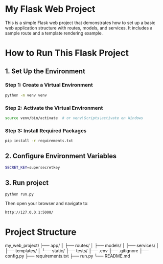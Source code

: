 # My Flask Web Project
This is a simple Flask web project that demonstrates how to set up a basic web application structure with routes, models, and services. It includes a sample route and a template rendering example.

# How to Run This Flask Project

## 1. Set Up the Environment
### Step 1: Create a Virtual Environment
```bash
python -m venv venv
```

### Step 2: Activate the Virtual Environment
```bash
source venv/bin/activate  # or venv\Scripts\activate on Windows
```

### Step 3: Install Required Packages
```bash
pip install -r requirements.txt
```

## 2. Configure Environment Variables
```bash
SECRET_KEY=supersecretkey
```

## 3. Run project
```bash
python run.py
```
Then open your browser and navigate to:
```
http://127.0.0.1:5000/
```
# Project Structure
my_web_project/
├── app/
│   ├── routes/
│   ├── models/
│   ├── services/
│   ├── templates/
│   └── static/
├── tests/
├── .env
├── .gitignore
├── config.py
├── requirements.txt
├── run.py
└── README.md

